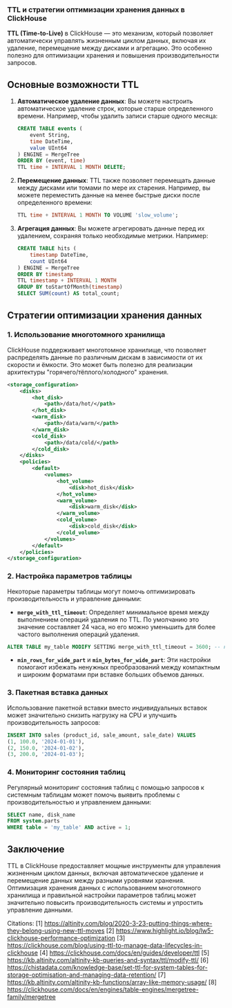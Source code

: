 ### TTL и стратегии оптимизации хранения данных в ClickHouse

**TTL (Time-to-Live)** в ClickHouse — это механизм, который позволяет автоматически управлять жизненным циклом данных, включая их удаление, перемещение между дисками и агрегацию. Это особенно полезно для оптимизации хранения и повышения производительности запросов.

## Основные возможности TTL

1. **Автоматическое удаление данных**: Вы можете настроить автоматическое удаление строк, которые старше определенного времени. Например, чтобы удалить записи старше одного месяца:

   ```sql
   CREATE TABLE events (
       event String,
       time DateTime,
       value UInt64
   ) ENGINE = MergeTree
   ORDER BY (event, time)
   TTL time + INTERVAL 1 MONTH DELETE;
   ```

2. **Перемещение данных**: TTL также позволяет перемещать данные между дисками или томами по мере их старения. Например, вы можете переместить данные на менее быстрые диски после определенного времени:

   ```sql
   TTL time + INTERVAL 1 MONTH TO VOLUME 'slow_volume';
   ```

3. **Агрегация данных**: Вы можете агрегировать данные перед их удалением, сохраняя только необходимые метрики. Например:

   ```sql
   CREATE TABLE hits (
       timestamp DateTime,
       count UInt64
   ) ENGINE = MergeTree
   ORDER BY timestamp
   TTL timestamp + INTERVAL 1 MONTH 
   GROUP BY toStartOfMonth(timestamp) 
   SELECT SUM(count) AS total_count;
   ```

## Стратегии оптимизации хранения данных

### 1. Использование многотомного хранилища

ClickHouse поддерживает многотомное хранилище, что позволяет распределять данные по различным дискам в зависимости от их скорости и ёмкости. Это может быть полезно для реализации архитектуры "горячего/тёплого/холодного" хранения.

```xml
<storage_configuration>
    <disks>
        <hot_disk>
            <path>/data/hot/</path>
        </hot_disk>
        <warm_disk>
            <path>/data/warm/</path>
        </warm_disk>
        <cold_disk>
            <path>/data/cold/</path>
        </cold_disk>
    </disks>
    <policies>
        <default>
            <volumes>
                <hot_volume>
                    <disk>hot_disk</disk>
                </hot_volume>
                <warm_volume>
                    <disk>warm_disk</disk>
                </warm_volume>
                <cold_volume>
                    <disk>cold_disk</disk>
                </cold_volume>
            </volumes>
        </default>
    </policies>
</storage_configuration>
```

### 2. Настройка параметров таблицы

Некоторые параметры таблицы могут помочь оптимизировать производительность и управление данными:

- **`merge_with_ttl_timeout`**: Определяет минимальное время между выполнением операций удаления по TTL. По умолчанию это значение составляет 24 часа, но его можно уменьшить для более частого выполнения операций удаления.

```sql
ALTER TABLE my_table MODIFY SETTING merge_with_ttl_timeout = 3600; -- каждые 60 минут
```

- **`min_rows_for_wide_part`** и **`min_bytes_for_wide_part`**: Эти настройки помогают избежать ненужных преобразований между компактным и широким форматами при вставке больших объемов данных.

### 3. Пакетная вставка данных

Использование пакетной вставки вместо индивидуальных вставок может значительно снизить нагрузку на CPU и улучшить производительность запросов:

```sql
INSERT INTO sales (product_id, sale_amount, sale_date) VALUES 
(1, 100.0, '2024-01-01'),
(2, 150.0, '2024-01-02'),
(3, 200.0, '2024-01-03');
```

### 4. Мониторинг состояния таблиц

Регулярный мониторинг состояния таблиц с помощью запросов к системным таблицам может помочь выявить проблемы с производительностью и управлением данными:

```sql
SELECT name, disk_name 
FROM system.parts 
WHERE table = 'my_table' AND active = 1;
```

## Заключение

TTL в ClickHouse предоставляет мощные инструменты для управления жизненным циклом данных, включая автоматическое удаление и перемещение данных между разными уровнями хранения. Оптимизация хранения данных с использованием многотомного хранилища и правильной настройки параметров таблиц может значительно повысить производительность системы и упростить управление данными.

Citations:
[1] https://altinity.com/blog/2020-3-23-putting-things-where-they-belong-using-new-ttl-moves
[2] https://www.highlight.io/blog/lw5-clickhouse-performance-optimization
[3] https://clickhouse.com/blog/using-ttl-to-manage-data-lifecycles-in-clickhouse
[4] https://clickhouse.com/docs/en/guides/developer/ttl
[5] https://kb.altinity.com/altinity-kb-queries-and-syntax/ttl/modify-ttl/
[6] https://chistadata.com/knowledge-base/set-ttl-for-system-tables-for-storage-optimisation-and-managing-data-retention/
[7] https://kb.altinity.com/altinity-kb-functions/array-like-memory-usage/
[8] https://clickhouse.com/docs/en/engines/table-engines/mergetree-family/mergetree